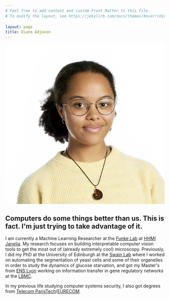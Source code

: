 ```yaml
---
# Feel free to add content and custom Front Matter to this file.
# To modify the layout, see https://jekyllrb.com/docs/themes/#overriding-theme-defaults

layout: page
title: Diane Adjavon
---
```

![My face](assets/my_face.jpg)

## Computers do some things better than us. This is fact. I'm just trying to take advantage of it.

I am currently a Machine Learning Researcher at the [Funke Lab](https://www.janelia.org/lab/funke-lab) at [HHMI Janelia](https://www.janelia.org).
My research focuses on building interpretable computer vision tools to get the most out of (already extremely cool) microscopy.
Previously, I did my PhD at the University of Edinburgh at the [Swain Lab](https://swainlab.bio.ed.ac.uk) where I worked on automating the segmentation of yeast cells and some of their organelles in order to study the dynamics of glucose starvation, and got my Master's from [ENS Lyon](http://www.ixxi.fr) working on information transfer in gene regulatory networks at the [LBMC](http://www.ens-lyon.fr/LBMC/equipes/systems-biology-of-decision-making).

In my previous life studying computer systems security, I also got degrees from [Telecom ParisTech](https://www.telecom-paris.fr/en/home)/[EURECOM](https://www.eurecom.fr/en/home).
